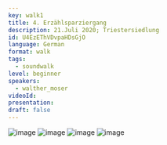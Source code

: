 ```yaml
---
key: walk1
title: 4. Erzählsparziergang
description: 21.Juli 2020; Triestersiedlung
id: U4EzEThVDvpaHDsGjO
language: German
format: walk
tags:
  - soundwalk
level: beginner
speakers:
  - walther_moser
videoId: 
presentation: 
draft: false
---
```



![image](/images/sessions/4erzaehlsparziergang1.jpg)
![image](/images/sessions/4erzaehlsparziergang2.jpg)
![image](/images/sessions/4erzaehlsparziergang3.jpg)
![image](/images/sessions/4erzaehlsparziergang4.jpg)

